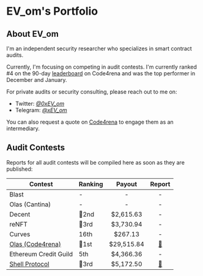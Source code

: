 # EV_om's Portfolio

## About EV_om

I'm an independent security researcher who specializes in smart contract audits. 

Currently, I'm focusing on competing in audit contests. I'm currently ranked #4 on the 90-day [leaderboard](https://code4rena.com/leaderboard?timeframe=Last%2090%20days) on Code4rena and was the top performer in December and January.

For private audits or security consulting, please reach out to me on:

- Twitter: [*@0xEV_om*](https://twitter.com/0xEV_om) 
- Telegram: [*@xEV_om*](https://t.me/xEV_om)

You can also request a quote on [Code4rena](https://code4rena.com/@EV_om) to engage them as an intermediary.

## Audit Contests

Reports for all audit contests will be compiled here as soon as they are published:

| Contest | Ranking | Payout | Report |
| - | - | :-: | :-: |
| Blast | - | - | - |
| Olas (Cantina) | - | - | - |
| Decent | 🥈2nd | $2,615.63 | - |
| reNFT | 🥉3rd | $3,730.94 | - |
| Curves | 16th | $267.13 | - |
| [Olas (Code4rena)](https://code4rena.com/reports/2023-12-autonolas) | 🥇1st | $29,515.84 | [📄](code4rena/2023-12-autonolas.md) |
| Ethereum Credit Guild | 5th | $4,366.36 | - |
| [Shell Protocol](https://code4rena.com/reports/2023-11-shellprotocol) | 🥉3rd | $5,172.50 | [📄](code4rena/2023-11-shellprotocol.md) |

